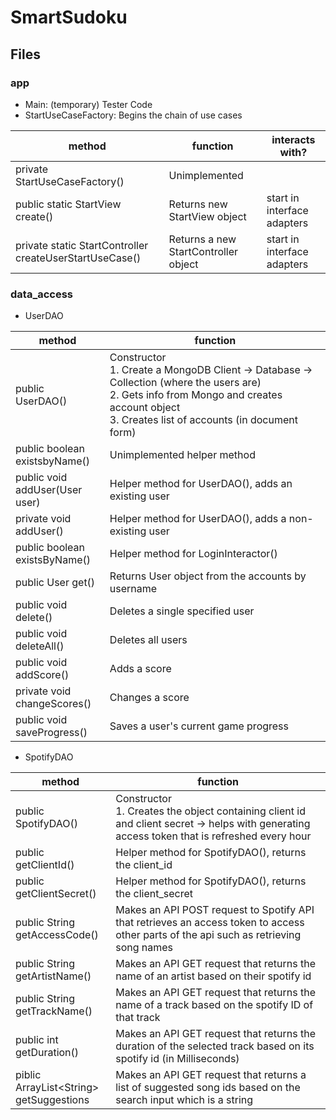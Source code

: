 # SmartSudoku

## Files

### app
* Main: (temporary) Tester Code
* StartUseCaseFactory: Begins the chain of use cases

| method                                                    | function                             | interacts with?             |
|-----------------------------------------------------------|--------------------------------------|-----------------------------|
| private  StartUseCaseFactory()                            | Unimplemented                        |                             |
| public static  StartView  create()                        | Returns new StartView  object        | start in interface adapters |
| private static  StartController  createUserStartUseCase() | Returns a new StartController object | start in interface adapters |

### data_access
* UserDAO

| method | function |
|---|---|
| public <br>UserDAO() | Constructor<br>1. Create a MongoDB Client -> Database -> Collection (where the users are)<br>2. Gets info from Mongo and creates account object<br>3. Creates list of accounts (in document form) |
| public boolean <br>existsbyName() | Unimplemented helper method |
| public void <br>addUser(User user) | Helper method for UserDAO(), adds an existing user |
| private void <br>addUser() | Helper method for UserDAO(), adds a non-existing user |
| public boolean <br>existsByName() | Helper method for LoginInteractor() |
| public User get() | Returns User object from the accounts by username |
| public void <br>delete() | Deletes a single specified user |
| public void <br>deleteAll() | Deletes all users |
| public void <br>addScore() | Adds a score |
| private void <br>changeScores() | Changes a score |
| public void <br>saveProgress() | Saves a user's current game progress |

* SpotifyDAO

| method                            | function                                                                                                                                       |
|-----------------------------------|------------------------------------------------------------------------------------------------------------------------------------------------|
| public <br>SpotifyDAO()           | Constructor<br>1. Creates the object containing client id and client secret -> helps with generating access token that is refreshed every hour |
| public  <br>getClientId()         | Helper method for SpotifyDAO(), returns the client_id                                                                                          |
| public <br>getClientSecret()      | Helper method for SpotifyDAO(), returns the client_secret                                                                                      |
| public String <br>getAccessCode() | Makes an API POST request to Spotify API that retrieves an access token to access other parts of the api such as retrieving song names         |
| public String <br>getArtistName() | Makes an API GET request that returns the name of an artist based on their spotify id                                                          |
|public String <br>getTrackName() | Makes an API GET request that returns the name of a track based on the spotify ID of that track |
| public int <br>getDuration() | Makes an API GET request that returns the duration of the selected track based on its spotify id (in Milliseconds) |
| piblic ArrayList\<String\> <br>getSuggestions | Makes an API GET request that returns a list of suggested song ids based on the search input which is a string | 